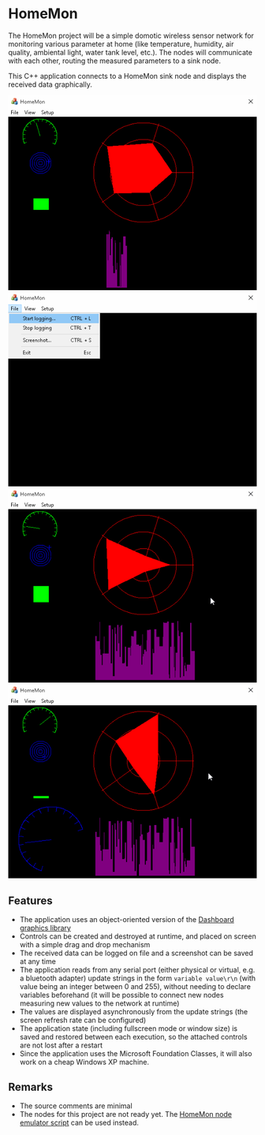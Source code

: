 HomeMon
=======

The HomeMon project will be a simple domotic wireless sensor network for monitoring various parameter at home (like temperature, humidity, air quality, ambiental light, water tank level, etc.).
The nodes will communicate with each other, routing the measured parameters to a sink node.

This C++ application connects to a HomeMon sink node and displays the received data graphically.

![HomeMon](Screenshots/homemon.gif "HomeMon running with the emulator")
<br />
![Menu](Screenshots/menu.gif "HomeMon menu")
<br />
![Add](Screenshots/add.gif "Attaching a new control")
<br />
![Remove](Screenshots/remove.gif "Detaching a control")


Features
--------

* The application uses an object-oriented version of the [Dashboard graphics library](https://github.com/HashakGik/Dashboard-library-C)
* Controls can be created and destroyed at runtime, and placed on screen with a simple drag and drop mechanism
* The received data can be logged on file and a screenshot can be saved at any time
* The application reads from any serial port (either physical or virtual, e.g. a bluetooth adapter) update strings in the form `variable value\r\n` (with value being an integer between 0 and 255), without needing to declare variables beforehand (it will be possible to connect new nodes measuring new values to the network at runtime)
* The values are displayed asynchronously from the update strings (the screen refresh rate can be configured)
* The application state (including fullscreen mode or window size) is saved and restored between each execution, so the attached controls are not lost after a restart
* Since the application uses the Microsoft Foundation Classes, it will also work on a cheap Windows XP machine.

Remarks
-------

* The source comments are minimal
* The nodes for this project are not ready yet. The [HomeMon node emulator script](https://github.com/HashakGik/HomeMon-Node-Emulator-Ruby) can be used instead.